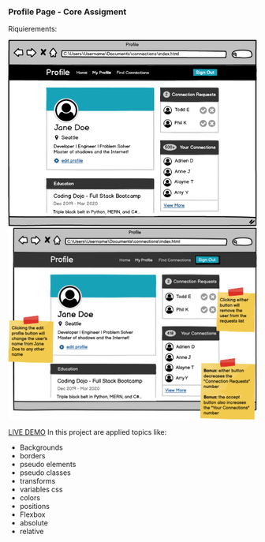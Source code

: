 ### Profile Page - Core Assigment

Riquierements:

![](https://github.com/Dcruzjs/profilePage-Core/blob/master/mockUp.png)
![](https://github.com/Dcruzjs/profilePage-Core/blob/master/mockUp2.png)

[LIVE DEMO](https://dcruzjs.github.io/profilePage-Core/ "DEMO")
In this project are applied topics like:

- Backgrounds
- borders
- pseudo elements
- pseudo classes
- transforms
- variables css
- colors
- positions
- Flexbox
- absolute
- relative
